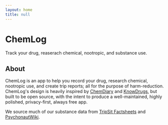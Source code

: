 ```yaml
---
layout: home
title: null
---
```


# ChemLog

Track your drug, reaserach chemical, nootropic, and substance use.

## About

ChemLog is an app to help you record your drug, research chemical, nootropic use, and create trip reports; all for the purpose of harm-reduction. ChemLog's design is heavily inspired by [ChemDiary](https://chemdiary.com/) and [KnowDrugs](https://knowdrugs.app/), but built to be open source, with the intent to produce a well-maintained, highly polished, privacy-first, always free app.

We source much of our substance data from [TripSit Factsheets](https://drugs.tripsit.me/) and [PsychonautWiki](https://psychonautwiki.org/wiki/Main_Page).
